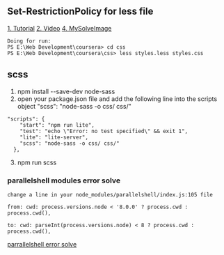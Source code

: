 ## Set-RestrictionPolicy for less file

[1. Tutorial](https://tecadmin.net/powershell-running-scripts-is-disabled-system/)
[2. Video](https://www.youtube.com/watch?v=Q2uLUuq0Ft4)
[4. MySolveImage](img/lessFileErrorSolve.png)

```
Doing for run:
PS E:\Web Development\coursera> cd css
PS E:\Web Development\coursera\css> less styles.less styles.css

```

## scss

1. npm install --save-dev node-sass
2. open your package.json file and add the following line into the scripts object "scss": "node-sass -o css/ css/"

```
"scripts": {
    "start": "npm run lite",
    "test": "echo \"Error: no test specified\" && exit 1",
    "lite": "lite-server",
    "scss": "node-sass -o css/ css/"
  },
```

3. npm run scss

### parallelshell modules error solve

```
change a line in your node_modules/parallelshell/index.js:105 file

from: cwd: process.versions.node < '8.0.0' ? process.cwd : process.cwd(),

to: cwd: parseInt(process.versions.node) < 8 ? process.cwd : process.cwd(),
```

[parrallelshell error solve](https://stackoverflow.com/questions/51060296/how-do-you-correctly-use-parallelshell-with-npm-scripts)

